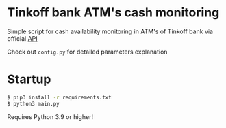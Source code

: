 # Tinkoff bank ATM's cash monitoring
Simple script for cash availability monitoring in ATM's of Tinkoff bank via official [API](https://api.tinkoff.ru/geo/withdraw/clusters)

Check out `config.py` for detailed parameters explanation

# Startup
```bash
$ pip3 install -r requirements.txt
$ python3 main.py
```
Requires Python 3.9 or higher!
